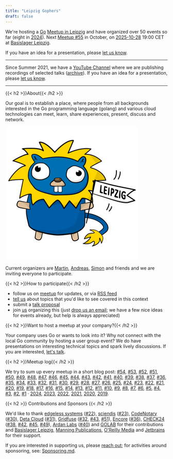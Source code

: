 ```yaml
---
title: "Leipzig Gophers"
draft: false
---
```


We're hosting a [Go](https://go.dev/) [Meetup in
Leipzig](https://www.meetup.com/de-DE/leipzig-golang/) and have organized over
50 events so far (eight in [2024](/posts/2024/)). Next [Meetup #55](https://golangleipzig.space/posts/meetup-55-invitation/) in October,
on [2025-10-28](https://www.meetup.com/de-DE/leipzig-golang/events/305626267/)
19:00 CET at [Basislager Leipzig](https://www.basislager.co/de).


If you have an idea for a presentation, please [let us know](/proposals/).

<!-- Please visit [our meetup page](https://www.meetup.com/Leipzig-Golang/) for
information about upcoming events.

-->


----

Since Summer 2021, we have a [YouTube
Channel](https://www.youtube.com/channel/UCFDzViL6Bo0w2AG23Q0_rZQ) where we are
publishing recordings of selected talks ([archive](https://archive.org/details/leipzig-gophers-recordings)).
If you have an idea for a presentation, please [let us know](/proposals/).

----

{{< h2 >}}About{{< /h2 >}}

Our goal is to establish a place, where people from all backgrounds interested
in the Go programming language (golang) and various cloud technologies can meet, learn,
share experiences, present, discuss and network.

[![Depiction of a Leipzig Gopher](/leipzig-gopher.png)](/leipzig-gopher.svg)

Current organizers are [Martin](https://github.com/miku/),
[Andreas](https://github.com/klingtnet), [Simon](https://github.com/simonbaeumer) and friends and we are inviting
everyone to participate.

{{< h2 >}}How to participate{{< /h2 >}}

* follow us on [meetup](https://www.meetup.com/Leipzig-Golang) for updates, or via [RSS feed](/posts/index.xml)
* [tell us](https://www.meetup.com/Leipzig-Golang/#discussions) about topics that you'd like to see covered in this context
* submit a [talk proposal](/proposals/)
* join
  [us](https://www.meetup.com/Leipzig-Golang/members/?op=leaders)
organizing this (just [drop us an email](mailto:martin.czygan@gmail.com); we
have a few nice ideas for events already, but help is always appreciated)

{{< h2 >}}Want to host a meetup at your company?{{< /h2 >}}

Your company uses Go or wants to look into it? Why not connect with the local
Go community by hosting a user group event? We do have presentations on
interesting technical topics and spark lively discussions. If you are
interested, [let's talk](mailto:martin.czygan@gmail.com).


{{< h2 >}}Meetup log{{< /h2 >}}

We try to sum up every meetup in a short blog post:
[#54](/posts/meetup-54-wrapup/),
[#53](/posts/meetup-53-wrapup/),
[#52](/posts/meetup-52-wrapup/),
[#51](/posts/meetup-51-wrapup/),
[#50](/posts/meetup-50-wrapup/),
[#49](/posts/meetup-49-wrapup/),
[#48](/posts/meetup-48-wrapup/),
[#47](/posts/meetup-47-wrapup/),
[#46](/posts/meetup-46-wrapup/),
[#45](/posts/meetup-45-wrapup/),
[#44](/posts/meetup-44-wrapup/),
[#43](/posts/meetup-43-wrapup/),
[#42](/posts/meetup-42-wrapup/),
[#41](/posts/meetup-41-wrapup/),
[#40](/posts/meetup-40-wrapup/),
[#39](/posts/meetup-39-wrapup/),
[#38](/posts/meetup-38-wrapup/),
[#37](/posts/meetup-37-notice/),
[#36](/posts/meetup-36-wrapup/),
[#35](/posts/meetup-35-wrapup/),
[#34](/posts/meetup-34-wrapup/),
[#33](/posts/meetup-33-wrapup/),
[#32](/posts/meetup-32-wrapup/),
[#31](/posts/meetup-31-wrapup/),
[#30](/posts/meetup-30-wrapup/),
[#29](/posts/meetup-29-wrapup/),
[#28](/posts/meetup-28-wrapup/),
[#27](/posts/meetup-27-wrapup/),
[#26](/posts/meetup-26-wrapup/),
[#25](/posts/meetup-25-wrapup/),
[#24](/posts/meetup-24-wrapup/),
[#23](/posts/meetup-23-wrapup/),
[#22](/posts/meetup-22-wrapup/),
[#21](/posts/meetup-21-wrapup/),
[#20](/posts/meetup-20-wrapup/),
[#19](/posts/meetup-19-wrapup/),
[#18](/posts/meetup-18-wrapup/),
[#17](/posts/meetup-17-wrapup/),
[#16](/posts/meetup-16-wrapup/),
[#15](/posts/meetup-15-wrapup/),
[#14](/posts/meetup-14-wrapup/),
[#13](/posts/meetup-13-wrapup/),
[#12](/posts/meetup-12-wrapup/),
[#11](/posts/meetup-11-wrapup/),
[#10](/posts/meetup-10-wrapup/),
[#9](/posts/meetup-9-wrapup/),
[#8](/posts/meetup-8-wrapup/),
[#7](/posts/meetup-7-wrapup/),
[#6](/posts/meetup-6-wrapup/),
[#5](/posts/meetup-5-wrapup/),
[#4](/posts/meetup-4-wrapup/),
[#3](/posts/meetup-3-wrapup/),
[#2](/posts/second-meetup-wrapup/),
[#1](/posts/meetup-launched/) · [2024](/posts/2024/),
[2023](/posts/2023/),
[2022](/posts/2022),
[2021](/posts/2021/),
[2020](/posts/welcome-2021/), [2019](/posts/bye-2019/).

{{< h2 >}} Contributions and Sponsors {{< /h2 >}}

We'd like to thank [edgeless systems](https://www.edgeless.systems)
([#22](/posts/meetup-22-wrapup/)),
[sciendis](https://www.sciendis.de/)
([#23](/posts/meetup-23-wrapup/)),
[CodeNotary](https://codenotary.com/)
([#30](/posts/meetup-30-wrapup/)), [Deta
Cloud](https://deta.space/)
([#31](/posts/meetup-31-wrapup/)),
[Gridfuse](https://gridfuse.com/)
([#32](/posts/meetup-32-wrapup/),
[#43](/posts/meetup-43-wrapup/), [#51](/posts/meetup-51-wrapup)),
[Encore](https://encore.dev)
([#36](/posts/meetup-36-wrapup/)),
[CHECK24](https://www.check24.de/)
([#38](/posts/meetup-38-wrapup/),
[#42](/posts/meetup-42-wrapup/),
[#45](/posts/meetup-45-wrapup/),
[#49](/posts/meetup-49-wrapup/)), [Ardan
Labs](https://ardanlabs.com)
([#40](/posts/meetup-40-wrapup/)) and
[GOLAB](https://golab.io) for their contributions and [Basislager Leipzig](https://basislager.co), [Manning
Publications](https://www.manning.com/), [O'Reilly
Media](https://www.oreilly.com/pub/cpc/323592) and
[Jetbrains](https://www.jetbrains.com/) for their support.

<!--
[![oreilly logo](/images/oreilly-50.jpg)](https://www.oreilly.com/pub/cpc/323592)
[![codenotary logo](/downloads/codenotary-logo-brand-blue-50.png)](https://codenotary.com)
[![manning logo](/images/Manninglogo_outline-10.png)](https://manning.com)
-->

If you are interested in supporting us, please [reach
out](mailto:martin.czygan@gmail.com); for activities around sponsoring, see:
[Sponsoring.md](https://git.io/JDIwz).

<!-- [![](https://www.oreilly.com/partner_file/oreilly.jpg)](https://www.oreilly.com/pub/cpc/323592) -->
